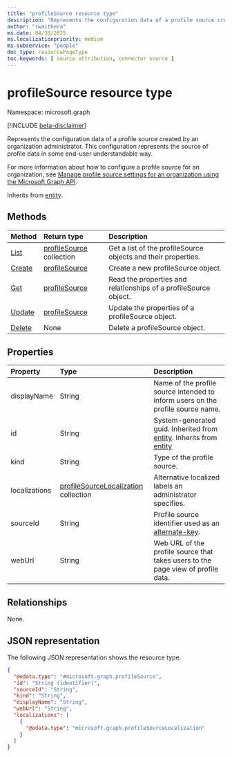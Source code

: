 ```yaml
---
title: "profileSource resource type"
description: "Represents the configuration data of a profile source created by an organization administrator"
author: "rwaithera"
ms.date: 04/30/2025
ms.localizationpriority: medium
ms.subservice: "people"
doc_type: resourcePageType
toc.keywords: [ source attribution, connector source ]
---
```


# profileSource resource type

Namespace: microsoft.graph

[!INCLUDE [beta-disclaimer](../../includes/beta-disclaimer.md)]

Represents the configuration data of a profile source created by an organization administrator. This configuration represents the source of profile data in some end-user understandable way. 

For more information about how to configure a profile source for an organization, see [Manage profile source settings for an organization using the Microsoft Graph API](/graph/profilesource-configure-settings).


Inherits from [entity](../resources/entity.md).


## Methods
|Method|Return type|Description|
|:---|:---|:---|
|[List](../api/peopleadminsettings-list-profilesources.md)|[profileSource](../resources/profilesource.md) collection|Get a list of the profileSource objects and their properties.|
|[Create](../api/peopleadminsettings-post-profilesources.md)|[profileSource](../resources/profilesource.md)|Create a new profileSource object.|
|[Get](../api/profilesource-get.md)|[profileSource](../resources/profilesource.md)|Read the properties and relationships of a profileSource object.|
|[Update](../api/profilesource-update.md)|[profileSource](../resources/profilesource.md)|Update the properties of a profileSource object.|
|[Delete](../api/peopleadminsettings-delete-profilesources.md)|None|Delete a profileSource object.|

## Properties
|Property|Type|Description|
|:---|:---|:---|
|displayName|String|Name of the profile source intended to inform users on the profile source name.|
|id|String|System-generated guid. Inherited from [entity](../resources/entity.md). Inherits from [entity](../resources/entity.md)|
|kind|String|Type of the profile source.|
|localizations|[profileSourceLocalization](../resources/profilesourcelocalization.md) collection|Alternative localized labels an administrator specifies.|
|sourceId|String|Profile source identifier used as an [alternate-key](https://github.com/microsoft/api-guidelines/blob/vNext/graph/patterns/alternate-key.md).|
|webUrl|String|Web URL of the profile source that takes users to the page view of profile data.|

## Relationships
None.

## JSON representation
The following JSON representation shows the resource type.
<!-- {
  "blockType": "resource",
  "keyProperty": "id",
  "@odata.type": "microsoft.graph.profileSource",
  "baseType": "microsoft.graph.entity",
  "openType": false
}
-->
``` json
{
  "@odata.type": "#microsoft.graph.profileSource",
  "id": "String (identifier)",
  "sourceId": "String",
  "kind": "String",
  "displayName": "String",
  "webUrl": "String",
  "localizations": [
    {
      "@odata.type": "microsoft.graph.profileSourceLocalization"
    }
  ]
}
```


